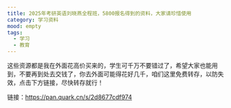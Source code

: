 ```yaml
---
title: 2025年考研英语刘晓燕全程班，5800报名得到的资料，大家请珍惜使用
category: 学习资料
mood: empty
tags:
  - 学习
  - 教育
---
```





这些资源都是我在外面花高价买来的，学生可千万不要错过了，希望大家也能用到，不要再到处去交钱了，你去外面可能得花好几千，咱们这里免费转存，以防失效，点击下方链接，尽快转存就行！




链接：https://pan.quark.cn/s/2d8677cdf974








